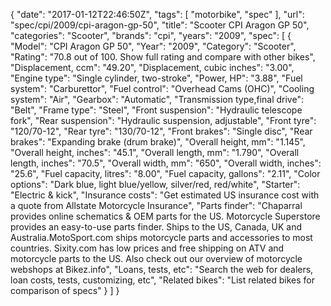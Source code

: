 {
    "date": "2017-01-12T22:46:50Z",
    "tags": [
        "motorbike",
        "spec"
    ],
    "url": "spec\/cpi\/2009\/cpi-aragon-gp-50",
    "title": "Scooter CPI Aragon GP 50",
    "categories": "Scooter",
    "brands": "cpi",
    "years": "2009",
    "spec": [
        {
            "Model": "CPI Aragon GP 50",
            "Year": "2009",
            "Category": "Scooter",
            "Rating": "70.8 out of 100. Show full rating and compare with other bikes",
            "Displacement, ccm": "49.20",
            "Displacement, cubic inches": "3.00",
            "Engine type": "Single cylinder, two-stroke",
            "Power, HP": "3.88",
            "Fuel system": "Carburettor",
            "Fuel control": "Overhead Cams (OHC)",
            "Cooling system": "Air",
            "Gearbox": "Automatic",
            "Transmission type,final drive": "Belt",
            "Frame type": "Steel",
            "Front suspension": "Hydraulic telescope fork",
            "Rear suspension": "Hydraulic suspension, adjustable",
            "Front tyre": "120\/70-12",
            "Rear tyre": "130\/70-12",
            "Front brakes": "Single disc",
            "Rear brakes": "Expanding brake (drum brake)",
            "Overall height, mm": "1.145",
            "Overall height, inches": "45.1",
            "Overall length, mm": "1.790",
            "Overall length, inches": "70.5",
            "Overall width, mm": "650",
            "Overall width, inches": "25.6",
            "Fuel capacity, litres": "8.00",
            "Fuel capacity, gallons": "2.11",
            "Color options": "Dark blue, light blue\/yellow, silver\/red, red\/white",
            "Starter": "Electric & kick",
            "Insurance costs": "Get estimated US insurance cost with a quote from Allstate Motorcycle Insurance",
            "Parts finder": "Chaparral provides online schematics & OEM parts for the US.   Motorcycle Superstore provides an easy-to-use parts finder. Ships to the US, Canada, UK and Australia.MotoSport.com ships motorcycle parts and accessories to most countries.    Sixity.com has low prices and free shipping on ATV and motorcycle parts to the US. Also check out our overview of motorcycle webshops at Bikez.info",
            "Loans, tests, etc": "Search the web for dealers, loan costs, tests, customizing, etc",
            "Related bikes": "List related bikes for comparison of specs"
        }
    ]
}